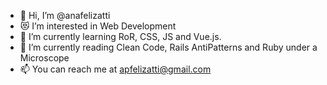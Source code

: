 - 💬 Hi, I’m @anafelizatti
- 😻 I’m interested in Web Development
- 🧠 I’m currently learning RoR, CSS, JS and Vue.js.
- 📕 I’m currently reading Clean Code, Rails AntiPatterns and Ruby under a Microscope
- 📫 You can reach me at apfelizatti@gmail.com

<!---
anafelizatti/anafelizatti is a ✨ special ✨ repository because its `README.md` (this file) appears on your GitHub profile.
You can click the Preview link to take a look at your changes.
--->
